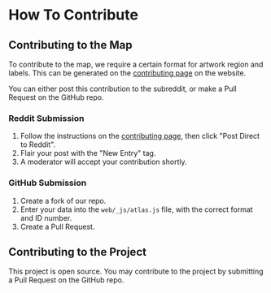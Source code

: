 # How To Contribute

## Contributing to the Map

To contribute to the map, we require a certain format for artwork region and labels. This can be generated on the [contributing page](/index.html?mode=draw) on the website.

You can either post this contribution to the subreddit, or make a Pull Request on the GitHub repo.

### Reddit Submission

1. Follow the instructions on the [contributing page](/index.html?mode=draw), then click "Post Direct to Reddit".
2. Flair your post with the "New Entry" tag.
3. A moderator will accept your contribution shortly.

### GitHub Submission

1. Create a fork of our repo.
2. Enter your data into the `web/_js/atlas.js` file, with the correct format and ID number.
3. Create a Pull Request.

## Contributing to the Project

This project is open source. You may contribute to the project by submitting a Pull Request on the GitHub repo.